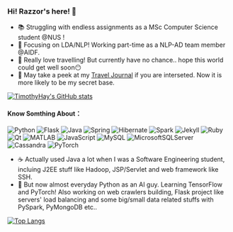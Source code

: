 ### Hi! Razzor's here! 🍃


- 📚 Struggling with endless assignments as a MSc Computer Science student @NUS !
- 💼 Focusing on LDA/NLP! Working part-time as a NLP-AD team member @AIDF.
- 🎡 Really love travelling! But currently have no chance.. hope this world could get well soon😶
- 📘 May take a peek at my [Travel Journal](https://world.tangerinesoda.fun/) if you are interseted. Now it is more likely to be my secret base.

[![TimothyHay's GitHub stats](https://github-readme-stats.vercel.app/api?username=timothyhay&show_icons=true&count_private=true&theme=tokyonight)](https://github.com/timothyhay)


#### Know Somthing About：
 
![Python](https://img.shields.io/badge/-Python-192133?style=flat-square&logo=python&logoColor=9cf)
![Flask](https://img.shields.io/badge/-Flask-192133?style=flat-square&logo=Flask&logoColor=9cf)
![Java](https://img.shields.io/badge/-Java-192133?style=flat-square&logo=Java&logoColor=9cf)
![Spring](https://img.shields.io/badge/-Spring-192133?style=flat-square&logo=Spring&logoColor=9cf)
![Hibernate](https://img.shields.io/badge/-hibernate-192133?style=flat-square&logo=hibernate&logoColor=9cf)
![Spark](https://img.shields.io/badge/-Spark-192133?style=flat-square&logo=Apache-Spark&logoColor=9cf)
![Jekyll](https://img.shields.io/badge/-Jekyll-192133?style=flat-square&logo=Jekyll&logoColor=9cf)
![Ruby](https://img.shields.io/badge/-Ruby-192133?style=flat-square&logo=Ruby&logoColor=9cf)
![Qt](https://img.shields.io/badge/-Qt-192133?style=flat-square&logo=Qt&logoColor=9cf)
![MATLAB](https://img.shields.io/badge/-MATLAB-192133?style=flat-square&logo=Mathworks&logoColor=9cf)
![JavaScript](https://img.shields.io/badge/-JavaScript-192133?style=flat-square&logo=JavaScript&logoColor=9cf)
![MySQL](https://img.shields.io/badge/-MySQL-192133?style=flat-square&logo=mysql&logoColor=9cf)
![MicrosoftSQLServer](https://img.shields.io/badge/-Microsoft_SQL_Server-192133?style=flat-square&logo=Microsoft-SQL-Server&logoColor=9cf)
![Cassandra](https://img.shields.io/badge/-apachecassandra-192133?style=flat-square&logo=apachecassandra&logoColor=9cf)
![PyTorch](https://img.shields.io/badge/-Pytorch-192133?style=flat-square&logo=pytorch&logoColor=9cf)

- ☕ Actually used Java a lot when I was a Software Engineering student, incluing J2EE stuff like Hadoop, JSP/Servlet and web framework like SSH. 
- 🐍 But now almost everyday Python as an AI guy. Learning TensorFlow and PyTorch! Also working on web crawlers building, Flask project like servers' load balancing and some big/small data related stuffs with PySpark, PyMongoDB etc..

[![Top Langs](https://github-readme-stats.vercel.app/api/top-langs/?username=timothyhay&layout=compact&theme=tokyonight)](https://github.com/timothyhay)
